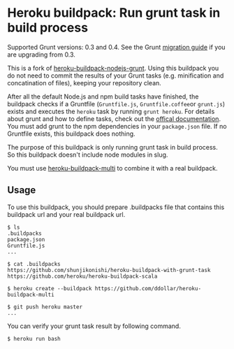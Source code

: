 Heroku buildpack: Run grunt task in build process
============================================

Supported Grunt versions: 0.3 and 0.4.
See the Grunt [migration guide](https://github.com/gruntjs/grunt/wiki/Upgrading-from-0.3-to-0.4) if you are upgrading from 0.3.

This is a fork of [heroku-buildpack-nodejs-grunt](https://github.com/mbuchetics/heroku-buildpack-nodejs-grunt).
Using this buildpack you do not need to commit the results of your Grunt tasks (e.g. minification and concatination of files), keeping your repository clean.

After all the default Node.js and npm build tasks have finished, the buildpack checks if a Gruntfile (`Gruntfile.js`, `Gruntfile.coffee`or `grunt.js`) exists and executes the `heroku` task by running `grunt heroku`. For details about grunt and how to define tasks, check out the [offical documentation](http://gruntjs.com/getting-started). You must add grunt to the npm dependencies in your `package.json` file.
If no Gruntfile exists, this buildpack does nothing.

The purpose of this buildpack is only running grunt task in build process.  
So this buildpack doesn't include node modules in slug.

You must use [heroku-buildpack-multi](https://github.com/ddollar/heroku-buildpack-multi) to combine it with a real buildpack.

Usage
-----
To use this buildpack, you should prepare .buildpacks file that contains this buildpack url and your real buildpack url.  

    $ ls
    .buildpacks
    package.json
    Gruntfile.js
    ...
    
    $ cat .buildpacks
    https://github.com/shunjikonishi/heroku-buildpack-with-grunt-task
    https://github.com/heroku/heroku-buildpack-scala

    $ heroku create --buildpack https://github.com/ddollar/heroku-buildpack-multi

    $ git push heroku master
    ...

You can verify your grunt task result by following command.

    $ heroku run bash

